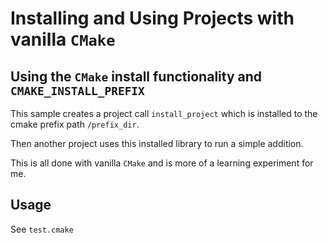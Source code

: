 # Installing and Using Projects with vanilla `CMake`

## Using the `CMake` install functionality and `CMAKE_INSTALL_PREFIX`

This sample creates a project call `install_project` which is installed to the cmake prefix path `/prefix_dir`.  

Then another project uses this installed library to run a simple addition.

This is all done with vanilla `CMake` and is more of a learning experiment for me.


## Usage

See `test.cmake`  
